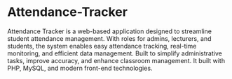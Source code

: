 # Attendance-Tracker
Attendance Tracker is a web-based application designed to streamline student attendance management. With roles for admins, lecturers, and students, the system enables easy attendance tracking, real-time monitoring, and efficient data management. Built to simplify administrative tasks, improve accuracy, and enhance classroom management. It built with PHP, MySQL, and modern front-end technologies.
